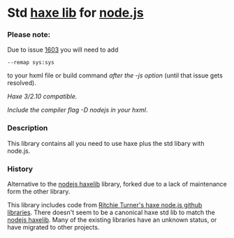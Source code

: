 [haxe]: http://http://haxe.org
[nodejs]:http://nodejs.org/
[haxelib]:http://lib.haxe.org

# Std [haxe lib][haxelib] for [node.js][nodejs]

### Please note:

Due to issue [1603](https://code.google.com/p/haxe/issues/detail?id=1603) you will need to add 
	
	--remap sys:sys
	
to your hxml file or build command *after the -js option* (until that issue gets resolved).

*Haxe 3/2.10 compatible.*

*Include the compiler flag -D nodejs in your hxml*.

### Description

This library contains all you need to use haxe plus the std libary with node.js.

### History

Alternative to the [nodejs haxelib](http://lib.haxe.org/p/nodejs) library, forked due to a lack of maintenance form the other library.

This library includes code from [Ritchie Turner's haxe node.js github libraries](https://github.com/cloudshift).  There doesn't seem to be a canonical haxe std lib to match the [nodejs haxelib](http://lib.haxe.org/p/nodejs).  Many of the existing libraries have an unknown status, or have migrated to other projects.



